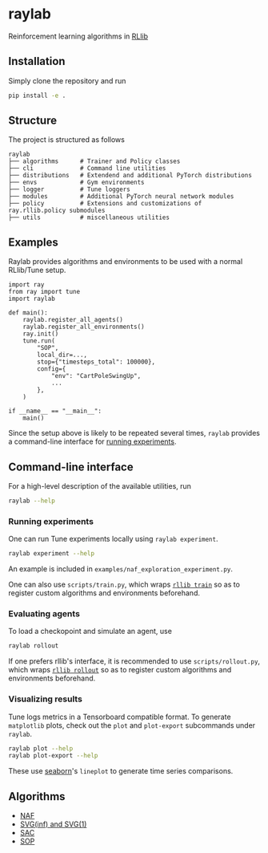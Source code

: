# raylab
Reinforcement learning algorithms in [RLlib](https://github.com/ray-project/ray/tree/master/rllib)

## Installation
Simply clone the repository and run
```bash
pip install -e .
```

## Structure
The project is structured as follows

    raylab
    ├── algorithms      # Trainer and Policy classes
    ├── cli             # Command line utilities
    ├── distributions   # Extendend and additional PyTorch distributions
    ├── envs            # Gym environments
    ├── logger          # Tune loggers
    ├── modules         # Additional PyTorch neural network modules
    ├── policy          # Extensions and customizations of ray.rllib.policy submodules
    ├── utils           # miscellaneous utilities

## Examples

Raylab provides algorithms and environments to be used with a normal RLlib/Tune setup.
```python=
import ray
from ray import tune
import raylab

def main():
    raylab.register_all_agents()
    raylab.register_all_environments()
    ray.init()
    tune.run(
        "SOP",
        local_dir=...,
        stop={"timesteps_total": 100000},
        config={
            "env": "CartPoleSwingUp",
            ...
        },
    )

if __name__ == "__main__":
    main()
```

Since the setup above is likely to be repeated several times, `raylab` provides a command-line interface for [running experiments](#Running-experiments).

## Command-line interface

For a high-level description of the available utilities, run
```bash
raylab --help
```

### Running experiments
One can run Tune experiments locally using `raylab experiment`.
```bash
raylab experiment --help
```
An example is included in `examples/naf_exploration_experiment.py`.

One can also use `scripts/train.py`, which wraps
[`rllib train`](https://ray.readthedocs.io/en/latest/rllib-training.html#rllib-training-apis)
so as to register custom algorithms and environments beforehand.

### Evaluating agents
To load a checkopoint and simulate an agent, use
```bash
raylab rollout
```

If one prefers rllib's interface, it is recommended to use `scripts/rollout.py`, which wraps
[`rllib rollout`](https://ray.readthedocs.io/en/latest/rllib-training.html#evaluating-trained-policies)
so as to register custom algorithms and environments beforehand.

### Visualizing results
Tune logs metrics in a Tensorboard compatible format. To generate `matplotlib` plots, check out the `plot` and `plot-export` subcommands under `raylab`.
```bash
raylab plot --help
raylab plot-export --help
```
These use [seaborn](https://seaborn.pydata.org/generated/seaborn.lineplot.html)'s `lineplot` to generate time series comparisons.

## Algorithms

* [NAF](http://proceedings.mlr.press/v48/gu16.html)
* [SVG(inf) and SVG(1)](http://papers.nips.cc/paper/5796-learning-continuous-control-policies-by-stochastic-value-gradients)
* [SAC](http://proceedings.mlr.press/v80/haarnoja18b.html)
* [SOP](https://arxiv.org/abs/1910.02208)
